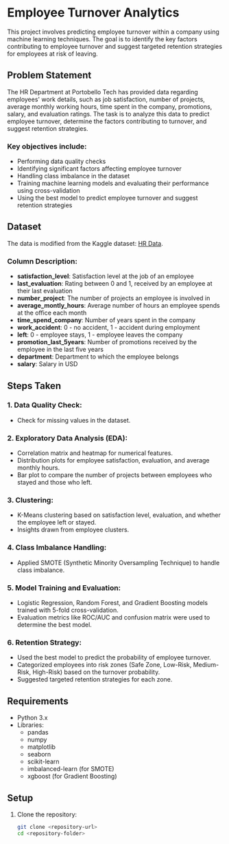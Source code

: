 # Employee Turnover Analytics

This project involves predicting employee turnover within a company using machine learning techniques. The goal is to identify the key factors contributing to employee turnover and suggest targeted retention strategies for employees at risk of leaving.

## Problem Statement

The HR Department at Portobello Tech has provided data regarding employees' work details, such as job satisfaction, number of projects, average monthly working hours, time spent in the company, promotions, salary, and evaluation ratings. The task is to analyze this data to predict employee turnover, determine the factors contributing to turnover, and suggest retention strategies.

### Key objectives include:

- Performing data quality checks
- Identifying significant factors affecting employee turnover
- Handling class imbalance in the dataset
- Training machine learning models and evaluating their performance using cross-validation
- Using the best model to predict employee turnover and suggest retention strategies

## Dataset

The data is modified from the Kaggle dataset: [HR Data](https://www.kaggle.com/liujiaqi/hr-comma-sepcsv).

### Column Description:

- **satisfaction_level**: Satisfaction level at the job of an employee
- **last_evaluation**: Rating between 0 and 1, received by an employee at their last evaluation
- **number_project**: The number of projects an employee is involved in
- **average_montly_hours**: Average number of hours an employee spends at the office each month
- **time_spend_company**: Number of years spent in the company
- **work_accident**: 0 - no accident, 1 - accident during employment
- **left**: 0 - employee stays, 1 - employee leaves the company
- **promotion_last_5years**: Number of promotions received by the employee in the last five years
- **department**: Department to which the employee belongs
- **salary**: Salary in USD

## Steps Taken

### 1. Data Quality Check:
   - Check for missing values in the dataset.

### 2. Exploratory Data Analysis (EDA):
   - Correlation matrix and heatmap for numerical features.
   - Distribution plots for employee satisfaction, evaluation, and average monthly hours.
   - Bar plot to compare the number of projects between employees who stayed and those who left.

### 3. Clustering:
   - K-Means clustering based on satisfaction level, evaluation, and whether the employee left or stayed.
   - Insights drawn from employee clusters.

### 4. Class Imbalance Handling:
   - Applied SMOTE (Synthetic Minority Oversampling Technique) to handle class imbalance.

### 5. Model Training and Evaluation:
   - Logistic Regression, Random Forest, and Gradient Boosting models trained with 5-fold cross-validation.
   - Evaluation metrics like ROC/AUC and confusion matrix were used to determine the best model.

### 6. Retention Strategy:
   - Used the best model to predict the probability of employee turnover.
   - Categorized employees into risk zones (Safe Zone, Low-Risk, Medium-Risk, High-Risk) based on the turnover probability.
   - Suggested targeted retention strategies for each zone.

## Requirements

- Python 3.x
- Libraries:
  - pandas
  - numpy
  - matplotlib
  - seaborn
  - scikit-learn
  - imbalanced-learn (for SMOTE)
  - xgboost (for Gradient Boosting)

## Setup

1. Clone the repository:
   ```bash
   git clone <repository-url>
   cd <repository-folder>
